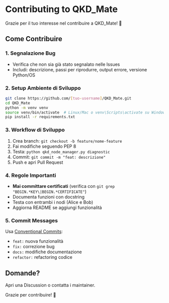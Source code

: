 # Contributing to QKD_Mate

Grazie per il tuo interesse nel contribuire a QKD_Mate! 🎉

## Come Contribuire

### 1. Segnalazione Bug
- Verifica che non sia già stato segnalato nelle Issues
- Includi: descrizione, passi per riprodurre, output errore, versione Python/OS

### 2. Setup Ambiente di Sviluppo
```bash
git clone https://github.com/[tuo-username]/QKD_Mate.git
cd QKD_Mate
python -m venv venv
source venv/bin/activate  # Linux/Mac o venv\Scripts\activate su Windows
pip install -r requirements.txt
```

### 3. Workflow di Sviluppo
1. Crea branch: `git checkout -b feature/nome-feature`
2. Fai modifiche seguendo PEP 8
3. Testa: `python qkd_node_manager.py diagnostic`
4. Commit: `git commit -m "feat: descrizione"`
5. Push e apri Pull Request

### 4. Regole Importanti
- **Mai committare certificati** (verifica con `git grep "BEGIN.*KEY\|BEGIN.*CERTIFICATE"`)
- Documenta funzioni con docstring
- Testa con entrambi i nodi (Alice e Bob)
- Aggiorna README se aggiungi funzionalità

### 5. Commit Messages
Usa [Conventional Commits](https://www.conventionalcommits.org/):
- `feat:` nuova funzionalità
- `fix:` correzione bug  
- `docs:` modifiche documentazione
- `refactor:` refactoring codice

## Domande?
Apri una Discussion o contatta i maintainer.

Grazie per contribuire! 🚀